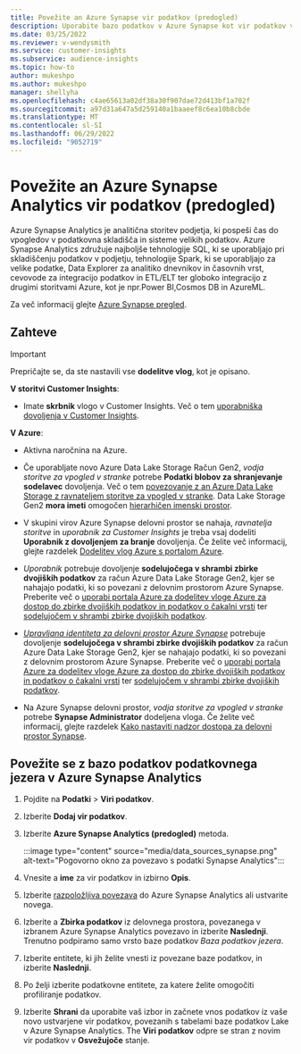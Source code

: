 ```yaml
---
title: Povežite an Azure Synapse vir podatkov (predogled)
description: Uporabite bazo podatkov v Azure Synapse kot vir podatkov v Dynamics 365 Customer Insights.
ms.date: 03/25/2022
ms.reviewer: v-wendysmith
ms.service: customer-insights
ms.subservice: audience-insights
ms.topic: how-to
author: mukeshpo
ms.author: mukeshpo
manager: shellyha
ms.openlocfilehash: c4ae65613a02df38a30f907dae72d413bf1a702f
ms.sourcegitcommit: a97d31a647a5d259140a1baaeef8c6ea10b8cbde
ms.translationtype: MT
ms.contentlocale: sl-SI
ms.lasthandoff: 06/29/2022
ms.locfileid: "9052719"
---
```

# <a name="connect-an-azure-synapse-analytics-data-source-preview"></a>Povežite an Azure Synapse Analytics vir podatkov (predogled)

Azure Synapse Analytics je analitična storitev podjetja, ki pospeši čas do vpogledov v podatkovna skladišča in sisteme velikih podatkov. Azure Synapse Analytics združuje najboljše tehnologije SQL, ki se uporabljajo pri skladiščenju podatkov v podjetju, tehnologije Spark, ki se uporabljajo za velike podatke, Data Explorer za analitiko dnevnikov in časovnih vrst, cevovode za integracijo podatkov in ETL/ELT ter globoko integracijo z drugimi storitvami Azure, kot je npr.Power BI,Cosmos DB in AzureML.

Za več informacij glejte [Azure Synapse pregled](/azure/synapse-analytics/overview-what-is).

## <a name="prerequisites"></a>Zahteve

> [!IMPORTANT]
> Prepričajte se, da ste nastavili vse **dodelitve vlog**, kot je opisano.  

**V storitvi Customer Insights**:

* Imate **skrbnik** vlogo v Customer Insights. Več o tem [uporabniška dovoljenja v Customer Insights](permissions.md#assign-roles-and-permissions).

**V Azure**:

- Aktivna naročnina na Azure.

- Če uporabljate novo Azure Data Lake Storage Račun Gen2, *vodja storitve za vpogled v stranke* potrebe **Podatki blobov za shranjevanje sodelavec** dovoljenja. Več o tem [povezovanje z an Azure Data Lake Storage z ravnateljem storitve za vpogled v stranke](connect-service-principal.md). Data Lake Storage Gen2 **mora imeti** omogočen [hierarhičen imenski prostor](/azure/storage/blobs/data-lake-storage-namespace).

- V skupini virov Azure Synapse delovni prostor se nahaja, *ravnatelja storitve* in *uporabnik za Customer Insights* je treba vsaj dodeliti **Uporabnik z dovoljenjem za branje** dovoljenja. Če želite več informacij, glejte razdelek [Dodelitev vlog Azure s portalom Azure](/azure/role-based-access-control/role-assignments-portal).

- *Uporabnik* potrebuje dovoljenje **sodelujočega v shrambi zbirke dvojiških podatkov** za račun Azure Data Lake Storage Gen2, kjer se nahajajo podatki, ki so povezani z delovnim prostorom Azure Synapse. Preberite več o [uporabi portala Azure za dodelitev vloge Azure za dostop do zbirke dvojiških podatkov in podatkov o čakalni vrsti](/azure/storage/common/storage-auth-aad-rbac-portal) ter [sodelujočem v shrambi zbirke dvojiških podatkov](/azure/role-based-access-control/built-in-roles#storage-blob-data-contributor).

- *[Upravljana identiteta za delovni prostor Azure Synapse](/azure/synapse-analytics/security/synapse-workspace-managed-identity)* potrebuje dovoljenje **sodelujočega v shrambi zbirke dvojiških podatkov** za račun Azure Data Lake Storage Gen2, kjer se nahajajo podatki, ki so povezani z delovnim prostorom Azure Synapse. Preberite več o [uporabi portala Azure za dodelitev vloge Azure za dostop do zbirke dvojiških podatkov in podatkov o čakalni vrsti](/azure/storage/common/storage-auth-aad-rbac-portal) ter [sodelujočem v shrambi zbirke dvojiških podatkov](/azure/role-based-access-control/built-in-roles#storage-blob-data-contributor).

- Na Azure Synapse delovni prostor, *vodja storitve za vpogled v stranke* potrebe **Synapse Administrator** dodeljena vloga. Če želite več informacij, glejte razdelek [Kako nastaviti nadzor dostopa za delovni prostor Synapse](/azure/synapse-analytics/security/how-to-set-up-access-control).

## <a name="connect-to-the-data-lake-database-in-azure-synapse-analytics"></a>Povežite se z bazo podatkov podatkovnega jezera v Azure Synapse Analytics

1. Pojdite na **Podatki** > **Viri podatkov**.

1. Izberite **Dodaj vir podatkov**.

1. Izberite **Azure Synapse Analytics (predogled)** metoda.

   :::image type="content" source="media/data_sources_synapse.png" alt-text="Pogovorno okno za povezavo s podatki Synapse Analytics":::
  
1. Vnesite a **ime** za vir podatkov in izbirno **Opis**.

1. Izberite [razpoložljiva povezava](connections.md) do Azure Synapse Analytics ali ustvarite novega.

1. Izberite a **Zbirka podatkov** iz delovnega prostora, povezanega v izbranem Azure Synapse Analytics povezavo in izberite **Naslednji**. Trenutno podpiramo samo vrsto baze podatkov *Baza podatkov jezera*.

1. Izberite entitete, ki jih želite vnesti iz povezane baze podatkov, in izberite **Naslednji**.

1. Po želji izberite podatkovne entitete, za katere želite omogočiti profiliranje podatkov.

1. Izberite **Shrani** da uporabite vaš izbor in začnete vnos podatkov iz vaše novo ustvarjene vir podatkov, povezanih s tabelami baze podatkov Lake v Azure Synapse Analytics. The **Viri podatkov** odpre se stran z novim vir podatkov v **Osvežujoče** stanje.
